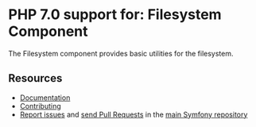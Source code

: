 PHP 7.0 support for: Filesystem Component
=========================================

The Filesystem component provides basic utilities for the filesystem.

Resources
---------

 * [Documentation](https://symfony.com/doc/current/components/filesystem.html)
 * [Contributing](https://symfony.com/doc/current/contributing/index.html)
 * [Report issues](https://github.com/symfony/symfony/issues) and
   [send Pull Requests](https://github.com/symfony/symfony/pulls)
   in the [main Symfony repository](https://github.com/symfony/symfony)
